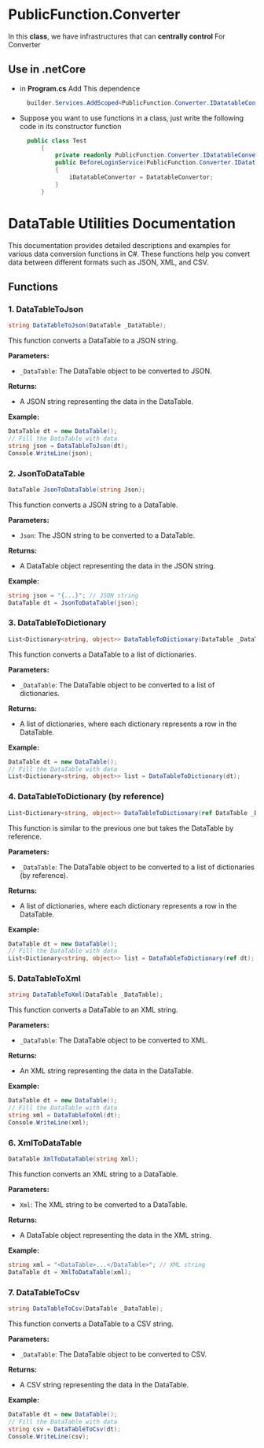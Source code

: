 # PublicFunction.Converter

In this **class**, we have infrastructures that can **centrally control** For Converter 

## Use in .netCore
- in **Program.cs**  Add This dependence
  ```C#
    builder.Services.AddScoped<PublicFunction.Converter.IDatatableConvertor, PublicFunction.Converter.DatatableConvertor>();
  ```
- Suppose you want to use functions in a class, just write the following code in its constructor function
  ```C#
    public class Test
    	{
    		private readonly PublicFunction.Converter.IDatatableConvertor iDatatableConvertor;
    		public BeforeLoginService(PublicFunction.Converter.IDatatableConvertor DatatableConvertor)
    		{
    		    iDatatableConvertor = DatatableConvertor;
    		}
    	}
  ```

  
# DataTable Utilities Documentation

This documentation provides detailed descriptions and examples for various data conversion functions in C#. These functions help you convert data between different formats such as JSON, XML, and CSV.

## Functions

### 1. DataTableToJson
```csharp
string DataTableToJson(DataTable _DataTable);

```

This function converts a DataTable to a JSON string.

**Parameters:**

-   `_DataTable`: The DataTable object to be converted to JSON.

**Returns:**

-   A JSON string representing the data in the DataTable.

**Example:**

```csharp
DataTable dt = new DataTable();
// Fill the DataTable with data
string json = DataTableToJson(dt);
Console.WriteLine(json);

```

### 2. JsonToDataTable

```csharp
DataTable JsonToDataTable(string Json);

```

This function converts a JSON string to a DataTable.

**Parameters:**

-   `Json`: The JSON string to be converted to a DataTable.

**Returns:**

-   A DataTable object representing the data in the JSON string.

**Example:**

```csharp
string json = "{...}"; // JSON string
DataTable dt = JsonToDataTable(json);

```

### 3. DataTableToDictionary

```csharp
List<Dictionary<string, object>> DataTableToDictionary(DataTable _DataTable);

```

This function converts a DataTable to a list of dictionaries.

**Parameters:**

-   `_DataTable`: The DataTable object to be converted to a list of dictionaries.

**Returns:**

-   A list of dictionaries, where each dictionary represents a row in the DataTable.

**Example:**

```csharp
DataTable dt = new DataTable();
// Fill the DataTable with data
List<Dictionary<string, object>> list = DataTableToDictionary(dt);

```

### 4. DataTableToDictionary (by reference)

```csharp
List<Dictionary<string, object>> DataTableToDictionary(ref DataTable _DataTable);

```

This function is similar to the previous one but takes the DataTable by reference.

**Parameters:**

-   `_DataTable`: The DataTable object to be converted to a list of dictionaries (by reference).

**Returns:**

-   A list of dictionaries, where each dictionary represents a row in the DataTable.

**Example:**

```csharp
DataTable dt = new DataTable();
// Fill the DataTable with data
List<Dictionary<string, object>> list = DataTableToDictionary(ref dt);

```

### 5. DataTableToXml

```csharp
string DataTableToXml(DataTable _DataTable);

```

This function converts a DataTable to an XML string.

**Parameters:**

-   `_DataTable`: The DataTable object to be converted to XML.

**Returns:**

-   An XML string representing the data in the DataTable.

**Example:**

```csharp
DataTable dt = new DataTable();
// Fill the DataTable with data
string xml = DataTableToXml(dt);
Console.WriteLine(xml);

```

### 6. XmlToDataTable

```csharp
DataTable XmlToDataTable(string Xml);

```

This function converts an XML string to a DataTable.

**Parameters:**

-   `Xml`: The XML string to be converted to a DataTable.

**Returns:**

-   A DataTable object representing the data in the XML string.

**Example:**

```csharp
string xml = "<DataTable>...</DataTable>"; // XML string
DataTable dt = XmlToDataTable(xml);

```

### 7. DataTableToCsv

```csharp
string DataTableToCsv(DataTable _DataTable);

```

This function converts a DataTable to a CSV string.

**Parameters:**

-   `_DataTable`: The DataTable object to be converted to CSV.

**Returns:**

-   A CSV string representing the data in the DataTable.

**Example:**

```csharp
DataTable dt = new DataTable();
// Fill the DataTable with data
string csv = DataTableToCsv(dt);
Console.WriteLine(csv);

```

